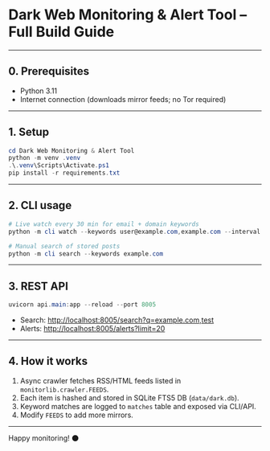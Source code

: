 # Dark Web Monitoring & Alert Tool – Full Build Guide

---

## 0. Prerequisites

* Python 3.11
* Internet connection (downloads mirror feeds; no Tor required)

---

## 1. Setup

```powershell
cd Dark Web Monitoring & Alert Tool
python -m venv .venv
.\.venv\Scripts\Activate.ps1
pip install -r requirements.txt
```

---

## 2. CLI usage

```powershell
# Live watch every 30 min for email + domain keywords
python -m cli watch --keywords user@example.com,example.com --interval 30

# Manual search of stored posts
python -m cli search --keywords example.com
```

---

## 3. REST API

```powershell
uvicorn api.main:app --reload --port 8005
```

* Search: <http://localhost:8005/search?q=example.com,test>
* Alerts: <http://localhost:8005/alerts?limit=20>

---

## 4. How it works

1. Async crawler fetches RSS/HTML feeds listed in `monitorlib.crawler.FEEDS`.
2. Each item is hashed and stored in SQLite FTS5 DB (`data/dark.db`).
3. Keyword matches are logged to `matches` table and exposed via CLI/API.
4. Modify `FEEDS` to add more mirrors.

---

Happy monitoring! 🌑
